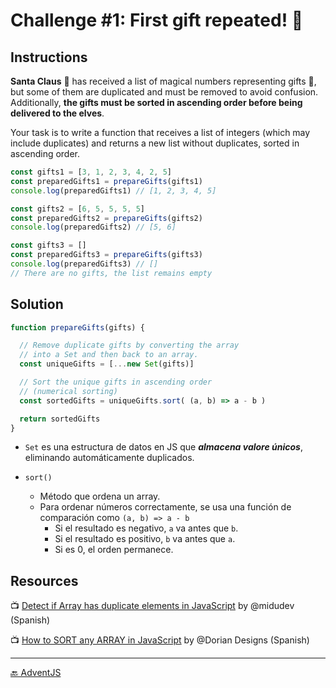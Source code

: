 # Challenge #1: First gift repeated! 🎁

## Instructions

**Santa Claus** 🎅 has received a list of magical numbers representing gifts 🎁, but some of them are duplicated and must be removed to avoid confusion. Additionally, **the gifts must be sorted in ascending order before being delivered to the elves**.

Your task is to write a function that receives a list of integers (which may include duplicates) and returns a new list without duplicates, sorted in ascending order.

```js
const gifts1 = [3, 1, 2, 3, 4, 2, 5]
const preparedGifts1 = prepareGifts(gifts1)
console.log(preparedGifts1) // [1, 2, 3, 4, 5]

const gifts2 = [6, 5, 5, 5, 5]
const preparedGifts2 = prepareGifts(gifts2)
console.log(preparedGifts2) // [5, 6]

const gifts3 = []
const preparedGifts3 = prepareGifts(gifts3)
console.log(preparedGifts3) // []
// There are no gifts, the list remains empty
```

## Solution

```js
function prepareGifts(gifts) {

  // Remove duplicate gifts by converting the array
  // into a Set and then back to an array.
  const uniqueGifts = [...new Set(gifts)]

  // Sort the unique gifts in ascending order
  // (numerical sorting)
  const sortedGifts = uniqueGifts.sort( (a, b) => a - b )

  return sortedGifts
}
```

+ `Set` es una estructura de datos en JS que ***almacena valore únicos***, eliminando automáticamente duplicados.

+ `sort()`
  + Método que ordena un array.
  + Para ordenar números correctamente, se usa una función de comparación como `(a, b) => a - b`
    + Si el resultado es negativo, `a` va antes que `b`.
    + Si el resultado es positivo, `b` va antes que `a`.
    + Si es 0, el orden permanece.


## Resources

📺 [Detect if Array has duplicate elements in JavaScript](https://www.youtube.com/watch?v=FA_6XaPzcs0) by @midudev (Spanish)

📺 [How to SORT any ARRAY in JavaScript](https://www.youtube.com/watch?v=gmDAMQiyfSE) by @Dorian Designs (Spanish)

***
[🔙 AdventJS](../README.md)